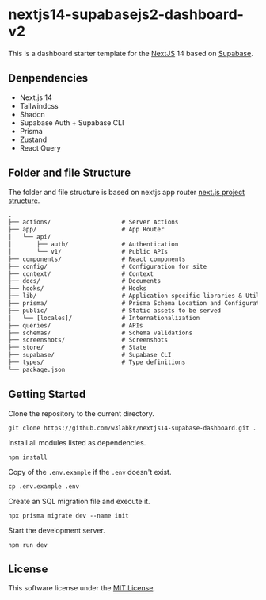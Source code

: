 # nextjs14-supabasejs2-dashboard-v2

This is a dashboard starter template for the [NextJS](https://nextjs.org) 14 based on [Supabase](https://supabase.com).

## Denpendencies

- Next.js 14
- Tailwindcss
- Shadcn
- Supabase Auth + Supabase CLI
- Prisma
- Zustand
- React Query

## Folder and file Structure

The folder and file structure is based on nextjs app router [next.js project structure](https://nextjs.org/docs/getting-started/project-structure).

```txt
.
├── actions/                    # Server Actions
├── app/                        # App Router
│   └── api/
│       ├── auth/               # Authentication
│       └── v1/                 # Public APIs
├── components/                 # React components
├── config/                     # Configuration for site
├── context/                    # Context
├── docs/                       # Documents
├── hooks/                      # Hooks
├── lib/                        # Application specific libraries & Utility functions
├── prisma/                     # Prisma Schema Location and Configuration
├── public/                     # Static assets to be served
│   └── [locales]/              # Internationalization
├── queries/                    # APIs
├── schemas/                    # Schema validations
├── screenshots/                # Screenshots
├── store/                      # State
├── supabase/                   # Supabase CLI
├── types/                      # Type definitions
└── package.json
```

## Getting Started

Clone the repository to the current directory.

```shell
git clone https://github.com/w3labkr/nextjs14-supabase-dashboard.git .
```

Install all modules listed as dependencies.

```shell
npm install
```

Copy of the `.env.example` if the `.env` doesn't exist.

```shell
cp .env.example .env
```

Create an SQL migration file and execute it.

```shell
npx prisma migrate dev --name init
```

Start the development server.

```shell
npm run dev
```

## License

This software license under the [MIT License](LICENSE).
